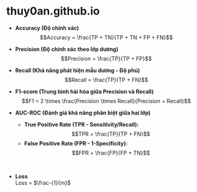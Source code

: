 # thuy0an.github.io

- **Accuracy (Độ chính xác)**  
  $$Accuracy = \frac{TP + TN}{TP + TN + FP + FN}$$  

- **Precision (Độ chính xác theo lớp dương)**  
  $$Precision = \frac{TP}{TP + FP}$$  

- **Recall (Khả năng phát hiện mẫu dương - Độ phủ)**  
  $$Recall = \frac{TP}{TP + FN}$$  

- **F1-score (Trung bình hài hòa giữa Precision và Recall)**  
  $$F1 = 2 \times \frac{Precision \times Recall}{Precision + Recall}$$  

- **AUC-ROC (Đánh giá khả năng phân biệt giữa hai lớp)**  
  - **True Positive Rate (TPR - Sensitivity/Recall):**  
    $$TPR = \frac{TP}{TP + FN}$$  
  - **False Positive Rate (FPR - 1-Specificity):**  
    $$FPR = \frac{FP}{FP + TN}$$  

​
 
- **Loss**  
Loss = $\frac-{1}{m}$
